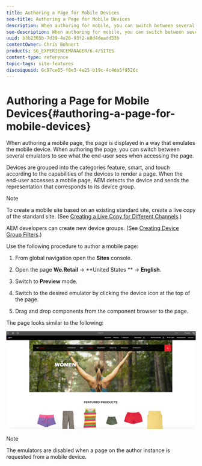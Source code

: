 ```yaml
---
title: Authoring a Page for Mobile Devices
seo-title: Authoring a Page for Mobile Devices
description: When authoring for mobile, you can switch between several emulators to see what the end-user sees
seo-description: When authoring for mobile, you can switch between several emulators to see what the end-user sees
uuid: b3b2365b-7d39-4e26-93f2-e8d4deadd53b
contentOwner: Chris Bohnert
products: SG_EXPERIENCEMANAGER/6.4/SITES
content-type: reference
topic-tags: site-features
discoiquuid: 6c97ce65-f8e3-4e25-b19c-4c4da5f9526c
---
```


# Authoring a Page for Mobile Devices{#authoring-a-page-for-mobile-devices}

When authoring a mobile page, the page is displayed in a way that emulates the mobile device. When authoring the page, you can switch between several emulators to see what the end-user sees when accessing the page.

Devices are grouped into the categories feature, smart, and touch according to the capabilities of the devices to render a page. When the end-user accesses a mobile page, AEM detects the device and sends the representation that corresponds to its device group.

>[!NOTE]
>
>To create a mobile site based on an existing standard site, create a live copy of the standard site. (See [Creating a Live Copy for Different Channels](../../../sites/administering/using/msm-livecopy.md).)
>
>AEM developers can create new device groups. (See [Creating Device Group Filters](../../../sites/developing/using/groupfilters.md).)

Use the following procedure to author a mobile page:

1. From global navigation open the **Sites** console.
1. Open the page **We.Retail** -&gt; **United States ** -&gt; **English**.  

1. Switch to **Preview** mode.
1. Switch to the desired emulator by clicking the device icon at the top of the page.
1. Drag and drop components from the component browser to the page.

The page looks similar to the following:

![](assets/mobileipademu.png)

>[!NOTE]
>
>The emulators are disabled when a page on the author instance is requested from a mobile device.

